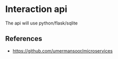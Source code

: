 # Interaction api

The api will use python/flask/sqlite   



## References
* https://github.com/umermansoor/microservices



